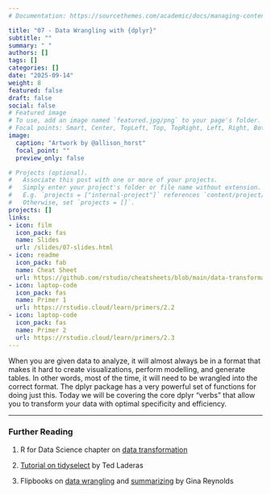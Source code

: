 ```yaml
---
# Documentation: https://sourcethemes.com/academic/docs/managing-content/

title: "07 - Data Wrangling with {dplyr}"
subtitle: ""
summary: " "
authors: []
tags: []
categories: []
date: "2025-09-14"
weight: 8
featured: false
draft: false
social: false
# Featured image
# To use, add an image named `featured.jpg/png` to your page's folder.
# Focal points: Smart, Center, TopLeft, Top, TopRight, Left, Right, BottomLeft, Bottom, BottomRight.
image:
  caption: "Artwork by @allison_horst"
  focal_point: ""
  preview_only: false

# Projects (optional).
#   Associate this post with one or more of your projects.
#   Simply enter your project's folder or file name without extension.
#   E.g. `projects = ["internal-project"]` references `content/project/deep-learning/index.md`.
#   Otherwise, set `projects = []`.
projects: []
links:
- icon: film
  icon_pack: fas
  name: Slides
  url: /slides/07-slides.html
- icon: readme
  icon_pack: fab
  name: Cheat Sheet
  url: https://github.com/rstudio/cheatsheets/blob/main/data-transformation.pdf
- icon: laptop-code
  icon_pack: fas
  name: Primer 1
  url: https://rstudio.cloud/learn/primers/2.2
- icon: laptop-code
  icon_pack: fas
  name: Primer 2
  url: https://rstudio.cloud/learn/primers/2.3
---
```


<script src="{{< blogdown/postref >}}index_files/fitvids/fitvids.min.js"></script>

When you are given data to analyze, it will almost always be in a format that makes it hard to create visualizations, perform modelling, and generate tables. In other words, most of the time, it will need to be wrangled into the correct format. The dplyr package has a very powerful set of functions for doing just this. Today we will be covering the core dplyr “verbs” that allow you to transform your data with optimal specificity and efficiency.

------------------------------------------------------------------------


### Further Reading

<div class="book">

1.  R for Data Science chapter on [data transformation](https://r4ds.had.co.nz/transform.html)

2.  [Tutorial on tidyselect](https://tladeras.shinyapps.io/learning_tidyselect/) by Ted Laderas

3.  Flipbooks on [data wrangling](https://evamaerey.github.io/data_manipulation/one_stream_wrangle.html#1) and [summarizing](https://evamaerey.github.io/data_manipulation/summarize.html#3) by Gina Reynolds

</div>
